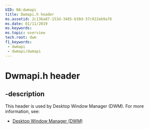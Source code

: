 ```yaml
---
UID: NA:dwmapi
title: Dwmapi.h header
ms.assetid: 2c136a87-153d-3485-b30d-37c922eb9a76
ms.date: 01/11/2019
ms.keywords: 
ms.topic: overview
tech.root: dwm
f1_keywords:
 - dwmapi
 - dwmapi/dwmapi
---
```


# Dwmapi.h header


## -description

This header is used by Desktop Window Manager (DWM). For more information, see:

- [Desktop Window Manager (DWM)](../_dwm/index.md)

